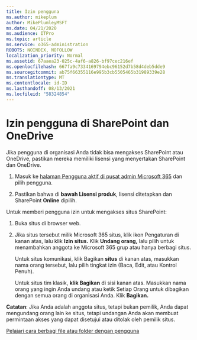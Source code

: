 ```yaml
---
title: Izin pengguna
ms.author: mikeplum
author: MikePlumleyMSFT
ms.date: 04/21/2020
ms.audience: ITPro
ms.topic: article
ms.service: o365-administration
ROBOTS: NOINDEX, NOFOLLOW
localization_priority: Normal
ms.assetid: 67aaea23-025c-4af6-a826-bf97cec216ef
ms.openlocfilehash: 667fa9c7334169794ebc96152d7b58d4deb5dde9
ms.sourcegitcommit: ab75f66355116e995b3cb5505465b31989339e28
ms.translationtype: MT
ms.contentlocale: id-ID
ms.lasthandoff: 08/13/2021
ms.locfileid: "58324854"
---
```

# <a name="user-permissions-in-sharepoint-and-onedrive"></a>Izin pengguna di SharePoint dan OneDrive

Jika pengguna di organisasi Anda tidak bisa mengakses SharePoint atau OneDrive, pastikan mereka memiliki lisensi yang menyertakan SharePoint dan OneDrive. 
  
1. Masuk ke [halaman Pengguna aktif di pusat admin Microsoft 365](https://portal.office.com/adminportal/home#/users) dan pilih pengguna. 
    
2. Pastikan bahwa di **bawah Lisensi produk**, lisensi ditetapkan dan SharePoint **Online** dipilih. 
    
 Untuk memberi pengguna izin untuk mengakses situs SharePoint: 
  
1. Buka situs di browser web.
    
2. Jika situs tersebut milik Microsoft 365 situs, klik ikon Pengaturan di kanan atas, lalu klik **Izin situs.** Klik **Undang orang,** lalu pilih untuk menambahkan anggota ke Microsoft 365 grup atau hanya berbagi situs. 
    
    Untuk situs komunikasi, klik Bagikan **situs** di kanan atas, masukkan nama orang tersebut, lalu pilih tingkat izin (Baca, Edit, atau Kontrol Penuh). 
    
    Untuk situs tim klasik, **klik Bagikan** di sisi kanan atas. Masukkan nama orang yang ingin Anda undang atau ketik Setiap Orang untuk dibagikan dengan semua orang di organisasi Anda. Klik **Bagikan.**
    
**Catatan**: Jika Anda adalah anggota situs, tetapi bukan pemilik, Anda dapat mengundang orang lain ke situs, tetapi undangan Anda akan membuat permintaan akses yang dapat disetujui atau ditolak oleh pemilik situs. 
  
[Pelajari cara berbagi file atau folder dengan pengguna](https://go.microsoft.com/fwlink/?linkid=533408)
  


